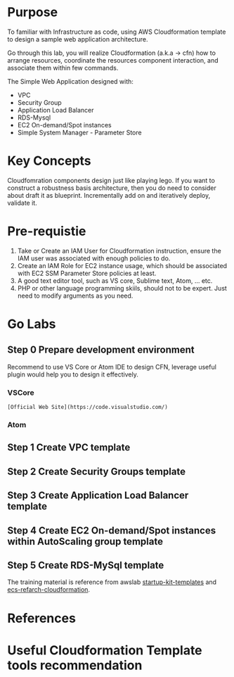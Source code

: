 # Purpose
To familiar with Infrastructure as code, using AWS Cloudformation template to design a sample web application architecture.

Go through this lab, you will realize Cloudformation (a.k.a -> cfn) how to arrange resources, coordinate the resources component interaction, and associate them within few commands.

The Simple Web Application designed with: 

* VPC
* Security Group
* Application Load Balancer
* RDS-Mysql
* EC2 On-demand/Spot instances
* Simple System Manager - Parameter Store

# Key Concepts

Cloudfomration components design just like playing lego. If you want to construct a robustness basis architecture, then you do need to consider about draft it as blueprint. Incrementally add on and iteratively deploy, validate it.

# Pre-requistie

1. Take or Create an IAM User for Cloudformation instruction, ensure the IAM user was associated with enough policies to do.
2. Create an IAM Role for EC2 instance usage, which should be associated with EC2 SSM Parameter Store policies at least.
3. A good text editor tool, such as VS core, Sublime text, Atom, ... etc.
4. PHP or other language programming skiils, should not to be expert. Just need to modify arguments as you need.

# Go Labs

## Step 0 Prepare development environment

Recommend to use VS Core or Atom IDE to design CFN, leverage useful plugin would help you to design it effectively.

### VSCore

    [Official Web Site](https://code.visualstudio.com/)


### Atom

## Step 1 Create VPC template

## Step 2 Create Security Groups template

## Step 3 Create Application Load Balancer template

## Step 4 Create EC2 On-demand/Spot instances within AutoScaling group template

## Step 5 Create RDS-MySql template

The training material is reference from awslab [startup-kit-templates](https://github.com/awslabs/startup-kit-templates) and [ecs-refarch-cloudformation](https://github.com/awslabs/ecs-refarch-cloudformation).


# References

# Useful Cloudformation Template tools recommendation







